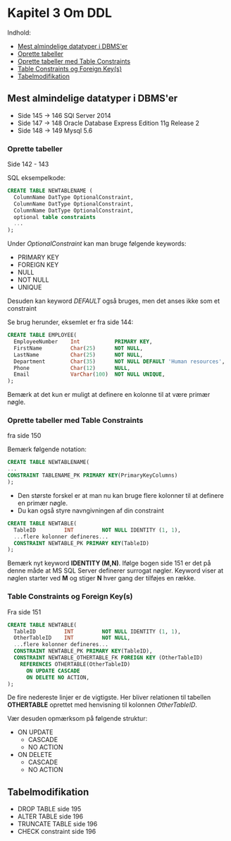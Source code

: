 # Kapitel 3 Om DDL
Indhold:
- [Mest almindelige datatyper i DBMS'er](#mest-almindelige-datatyper-i-DBMSer)
- [Oprette tabeller](#oprette-tabeller)
- [Oprette tabeller med Table Constraints](#oprette-tabeller-med-table-constraints)
- [Table Constraints og Foreign Key(s)](#table-constraints-og-foreign-keys)
- [Tabelmodifikation](#tabelmodifikation)
## Mest almindelige datatyper i DBMS'er
- Side 145 -> 146 SQl Server 2014
- Side 147 -> 148 Oracle Database Express Edition 11g Release 2
- Side 148 -> 149 Mysql 5.6

### Oprette tabeller
Side 142 - 143

SQL eksempelkode:
```SQL
CREATE TABLE NEWTABLENAME (
  ColumnName DatType OptionalConstraint,
  ColumnName DatType OptionalConstraint,
  ColumnName DatType OptionalConstraint,
  optional table constraints
  ...
);
```
Under *OptionalConstraint* kan man bruge følgende keywords:
- PRIMARY KEY
- FOREIGN KEY
- NULL
- NOT NULL
- UNIQUE

Desuden kan keyword *DEFAULT* også bruges, men det anses ikke som et constraint

Se brug herunder, eksemlet er fra side 144:
```SQL
CREATE TABLE EMPLOYEE(
  EmployeeNumber    Int           PRIMARY KEY,
  FirstName         Char(25)      NOT NULL,
  LastName          Char(25)      NOT NULL,
  Department        Char(35)      NOT NULL DEFAULT 'Human resources',
  Phone             Char(12)      NULL,
  Email             VarChar(100)  NOT NULL UNIQUE,
);
```
Bemærk at det kun er muligt at definere en kolonne til at være primær nøgle.

### Oprette tabeller med Table Constraints
fra side 150

Bemærk følgende notation:
```SQL
CREATE TABLE NEWTABLENAME(
...
CONSTRAINT TABLENAME_PK PRIMARY KEY(PrimaryKeyColumns)
);
```
- Den største forskel er at man nu kan bruge flere kolonner til at definere en primær nøgle.
- Du kan også styre navngivningen af din constraint

```SQL
CREATE TABLE NEWTABLE(
  TableID         INT         NOT NULL IDENTITY (1, 1),
  ...flere kolonner defineres...
  CONSTRAINT NEWTABLE_PK PRIMARY KEY(TableID)
);
```
Bemærk nyt keyword **IDENTITY (M,N)**. Ifølge bogen side 151 er det på denne måde at MS SQL Server definerer surrogat nøgler. Keyword viser at nøglen starter ved **M** og stiger **N** hver gang der tilføjes en række.

### Table Constraints og Foreign Key(s)
Fra side 151
```SQL
CREATE TABLE NEWTABLE(
  TableID         INT         NOT NULL IDENTITY (1, 1),
  OtherTableID    INT         NOT NULL,
  ...flere kolonner defineres...
  CONSTRAINT NEWTABLE_PK PRIMARY KEY(TableID),
  CONSTRAINT NEWTABLE_OTHERTABLE_FK FOREIGN KEY (OtherTableID)
    REFERENCES OTHERTABLE(OtherTableID)
      ON UPDATE CASCADE
      ON DELETE NO ACTION,
);
```
De fire nedereste linjer er de vigtigste. Her bliver relationen til tabellen **OTHERTABLE** oprettet med henvisning til kolonnen *OtherTableID*.

Vær desuden opmærksom på følgende struktur:
- ON UPDATE
  - CASCADE
  - NO ACTION
- ON DELETE
  - CASCADE
  - NO ACTION
  
## Tabelmodifikation
- DROP TABLE side 195
- ALTER TABLE side 196
- TRUNCATE TABLE side 196
- CHECK constraint side 196
